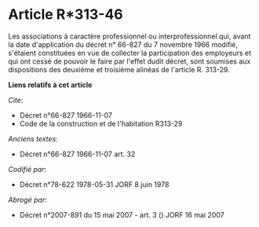 # Article R*313-46

Les associations à caractère professionnel ou interprofessionnel qui, avant la date d'application du décret n° 66-827 du 7
novembre 1966 modifié, s'étaient constituées en vue de collecter la participation des employeurs et qui ont cessé de pouvoir
le faire par l'effet dudit décret, sont soumises aux dispositions des deuxième et troisième alinéas de l'article R. 313-29.

**Liens relatifs à cet article**

_Cite_:

  - Décret n°66-827 1966-11-07
  - Code de la construction et de l'habitation R313-29

_Anciens textes_:

  - Décret n°66-827 1966-11-07 art. 32

_Codifié par_:

  - Décret n°78-622 1978-05-31 JORF 8 juin 1978

_Abrogé par_:

  - Décret n°2007-891 du 15 mai 2007 - art. 3 () JORF 16 mai 2007
